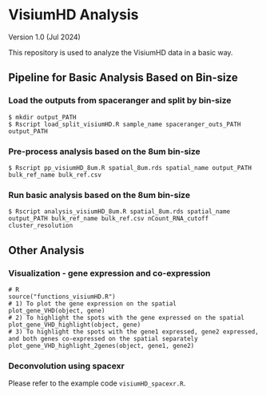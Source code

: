 # VisiumHD Analysis
Version 1.0 (Jul 2024)

This repository is used to analyze the VisiumHD data in a basic way.

## Pipeline for Basic Analysis Based on Bin-size

### Load the outputs from spaceranger and split by bin-size
```
$ mkdir output_PATH
$ Rscript load_split_visiumHD.R sample_name spaceranger_outs_PATH output_PATH
```

### Pre-process analysis based on the 8um bin-size
```
$ Rscript pp_visiumHD_8um.R spatial_8um.rds spatial_name output_PATH bulk_ref_name bulk_ref.csv
```

### Run basic analysis based on the 8um bin-size
```
$ Rscript analysis_visiumHD_8um.R spatial_8um.rds spatial_name output_PATH bulk_ref_name bulk_ref.csv nCount_RNA_cutoff cluster_resolution
```

## Other Analysis

### Visualization - gene expression and co-expression
```
# R
source("functions_visiumHD.R")
# 1) To plot the gene expression on the spatial
plot_gene_VHD(object, gene)
# 2) To highlight the spots with the gene expressed on the spatial
plot_gene_VHD_highlight(object, gene)
# 3) To highlight the spots with the gene1 expressed, gene2 expressed, and both genes co-expressed on the spatial separately
plot_gene_VHD_highlight_2genes(object, gene1, gene2)
```

### Deconvolution using spacexr
Please refer to the example code `visiumHD_spacexr.R`.

